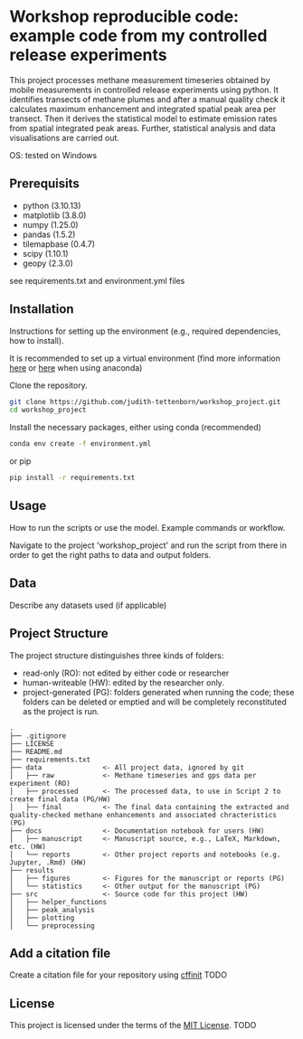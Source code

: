 # Workshop reproducible code: example code from my controlled release experiments

This project processes methane measurement timeseries obtained by mobile measurements in controlled release experiments using python. It identifies transects of methane plumes and after a manual quality check it calculates maximum enhancement and integrated spatial peak area per transect. Then it derives the statistical model to estimate emission rates from spatial integrated peak areas. Further, statistical analysis and data visualisations are carried out.

OS: tested on Windows

## Prerequisits
- python (3.10.13)
- matplotlib (3.8.0)
- numpy (1.25.0)
- pandas (1.5.2)
- tilemapbase (0.4.7)
- scipy (1.10.1)
- geopy (2.3.0)

see requirements.txt and environment.yml files

## Installation
Instructions for setting up the environment (e.g., required dependencies, how to install).

It is recommended to set up a virtual environment (find more information [here](https://docs.python.org/3/library/venv.html) or [here](https://docs.conda.io/projects/conda/en/latest/user-guide/tasks/manage-environments.html) when using anaconda)

Clone the repository.
```sh
git clone https://github.com/judith-tettenborn/workshop_project.git
cd workshop_project
```
Install the necessary packages, either using
conda (recommended)
```sh
conda env create -f environment.yml
```
or pip
```sh
pip install -r requirements.txt
```

## Usage
How to run the scripts or use the model.
Example commands or workflow.

Navigate to the project 'workshop_project' and run the script from there in order to get the right paths to data and output folders.

## Data
Describe any datasets used (if applicable)

## Project Structure

The project structure distinguishes three kinds of folders:
- read-only (RO): not edited by either code or researcher
- human-writeable (HW): edited by the researcher only.
- project-generated (PG): folders generated when running the code; these folders can be deleted or emptied and will be completely reconstituted as the project is run.


```
.
├── .gitignore
├── LICENSE
├── README.md
├── requirements.txt
├── data               <- All project data, ignored by git
│   ├── raw            <- Methane timeseries and gps data per experiment (RO)
│   ├── processed      <- The processed data, to use in Script 2 to create final data (PG/HW)
│   ├── final          <- The final data containing the extracted and quality-checked methane enhancements and associated chracteristics (PG)
├── docs               <- Documentation notebook for users (HW)
│   ├── manuscript     <- Manuscript source, e.g., LaTeX, Markdown, etc. (HW)
│   └── reports        <- Other project reports and notebooks (e.g. Jupyter, .Rmd) (HW)
├── results
│   ├── figures        <- Figures for the manuscript or reports (PG)
│   └── statistics     <- Other output for the manuscript (PG)
├── src                <- Source code for this project (HW)
│   ├── helper_functions
│   ├── peak_analysis
│   ├── plotting
│   └── preprocessing

```

## Add a citation file
Create a citation file for your repository using [cffinit](https://citation-file-format.github.io/cff-initializer-javascript/#/)
TODO

## License

This project is licensed under the terms of the [MIT License](/LICENSE).
TODO
